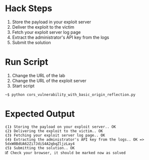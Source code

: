 # Hack Steps

1. Store the payload in your exploit server
2. Deliver the exploit to the victim
3. Fetch your exploit server log page
4. Extract the administrator's API key from the logs
5. Submit the solution

# Run Script

1. Change the URL of the lab
2. Change the URL of the exploit server
3. Start script

```
~$ python cors_vulnerability_with_basic_origin_reflection.py
```

# Expected Output

```
⦗1⦘ Storing the payload on your exploit server.. OK
⦗2⦘ Delivering the exploit to the victim.. OK
⦗3⦘ Fetching your exploit server log page.. OK
⦗4⦘ Extracting the administrator's API key from the logs.. OK => 5dxW0BdUA62Zi7JdiS4A2qbqZljzLay4
⦗5⦘ Submitting the solution.. OK
🗹 Check your browser, it should be marked now as solved
```
